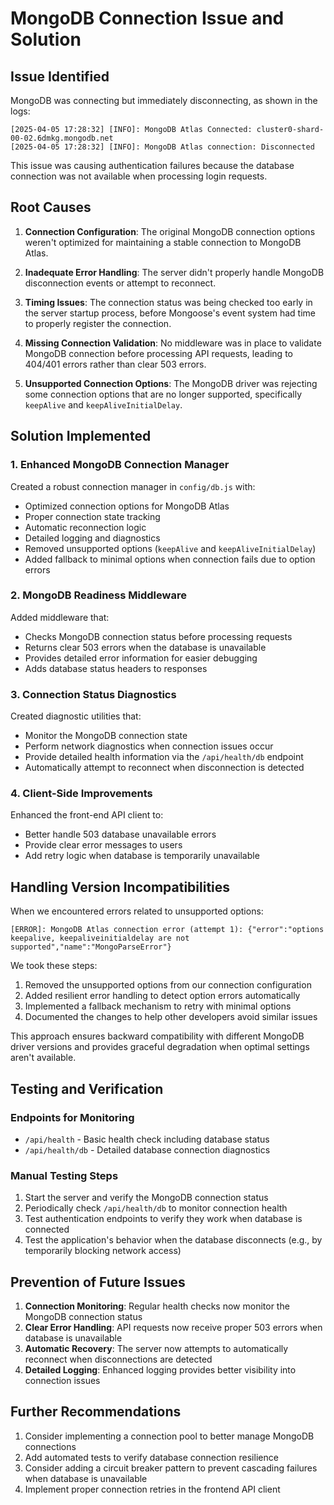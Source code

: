 # MongoDB Connection Issue and Solution

## Issue Identified

MongoDB was connecting but immediately disconnecting, as shown in the logs:

```
[2025-04-05 17:28:32] [INFO]: MongoDB Atlas Connected: cluster0-shard-00-02.6dmkg.mongodb.net
[2025-04-05 17:28:32] [INFO]: MongoDB Atlas connection: Disconnected
```

This issue was causing authentication failures because the database connection was not available when processing login requests.

## Root Causes

1. **Connection Configuration**: The original MongoDB connection options weren't optimized for maintaining a stable connection to MongoDB Atlas.

2. **Inadequate Error Handling**: The server didn't properly handle MongoDB disconnection events or attempt to reconnect.

3. **Timing Issues**: The connection status was being checked too early in the server startup process, before Mongoose's event system had time to properly register the connection.

4. **Missing Connection Validation**: No middleware was in place to validate MongoDB connection before processing API requests, leading to 404/401 errors rather than clear 503 errors.

5. **Unsupported Connection Options**: The MongoDB driver was rejecting some connection options that are no longer supported, specifically `keepAlive` and `keepAliveInitialDelay`.

## Solution Implemented

### 1. Enhanced MongoDB Connection Manager

Created a robust connection manager in `config/db.js` with:
- Optimized connection options for MongoDB Atlas
- Proper connection state tracking
- Automatic reconnection logic
- Detailed logging and diagnostics
- Removed unsupported options (`keepAlive` and `keepAliveInitialDelay`)
- Added fallback to minimal options when connection fails due to option errors

### 2. MongoDB Readiness Middleware

Added middleware that:
- Checks MongoDB connection status before processing requests
- Returns clear 503 errors when the database is unavailable
- Provides detailed error information for easier debugging
- Adds database status headers to responses

### 3. Connection Status Diagnostics

Created diagnostic utilities that:
- Monitor the MongoDB connection state
- Perform network diagnostics when connection issues occur
- Provide detailed health information via the `/api/health/db` endpoint
- Automatically attempt to reconnect when disconnection is detected

### 4. Client-Side Improvements

Enhanced the front-end API client to:
- Better handle 503 database unavailable errors
- Provide clear error messages to users
- Add retry logic when database is temporarily unavailable

## Handling Version Incompatibilities

When we encountered errors related to unsupported options:

```
[ERROR]: MongoDB Atlas connection error (attempt 1): {"error":"options keepalive, keepaliveinitialdelay are not supported","name":"MongoParseError"}
```

We took these steps:

1. Removed the unsupported options from our connection configuration
2. Added resilient error handling to detect option errors automatically 
3. Implemented a fallback mechanism to retry with minimal options
4. Documented the changes to help other developers avoid similar issues

This approach ensures backward compatibility with different MongoDB driver versions and provides graceful degradation when optimal settings aren't available.

## Testing and Verification

### Endpoints for Monitoring

- `/api/health` - Basic health check including database status
- `/api/health/db` - Detailed database connection diagnostics

### Manual Testing Steps

1. Start the server and verify the MongoDB connection status
2. Periodically check `/api/health/db` to monitor connection health
3. Test authentication endpoints to verify they work when database is connected
4. Test the application's behavior when the database disconnects (e.g., by temporarily blocking network access)

## Prevention of Future Issues

1. **Connection Monitoring**: Regular health checks now monitor the MongoDB connection status
2. **Clear Error Handling**: API requests now receive proper 503 errors when database is unavailable
3. **Automatic Recovery**: The server now attempts to automatically reconnect when disconnections are detected
4. **Detailed Logging**: Enhanced logging provides better visibility into connection issues

## Further Recommendations

1. Consider implementing a connection pool to better manage MongoDB connections
2. Add automated tests to verify database connection resilience
3. Consider adding a circuit breaker pattern to prevent cascading failures when database is unavailable
4. Implement proper connection retries in the frontend API client 